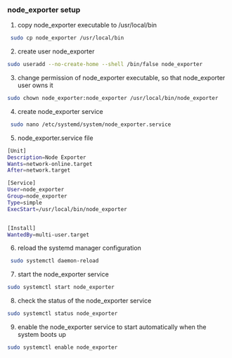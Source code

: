 ### node_exporter setup

1. copy node_exporter executable to /usr/local/bin

```bash
 sudo cp node_exporter /usr/local/bin
```

2. create user node_exporter

```bash
sudo useradd --no-create-home --shell /bin/false node_exporter
```

3. change permission of node_exporter executable, so that node_exporter user owns it

```bash
sudo chown node_exporter:node_exporter /usr/local/bin/node_exporter
```

4. create node_exporter service

```bash
 sudo nano /etc/systemd/system/node_exporter.service
```

5.  node_exporter.service file

```bash
[Unit]
Description=Node Exporter
Wants=network-online.target
After=network.target

[Service]
User=node_exporter
Group=node_exporter
Type=simple
ExecStart=/usr/local/bin/node_exporter


[Install]
WantedBy=multi-user.target
```

6. reload the systemd manager configuration

```bash
 sudo systemctl daemon-reload
```

7. start the node_exporter service

```bash
sudo systemctl start node_exporter
```

8. check the status of the node_exporter service

```bash
sudo systemctl status node_exporter
```

9. enable the node_exporter service to start automatically when the system boots up

```bash
sudo systemctl enable node_exporter
```
